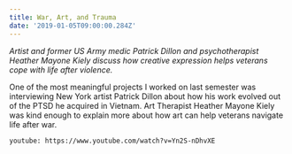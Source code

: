 ```yaml
---
title: War, Art, and Trauma
date: '2019-01-05T09:00:00.284Z'
---
```


_Artist and former US Army medic Patrick Dillon and psychotherapist Heather Mayone Kiely discuss how creative expression helps veterans cope with life after violence._

One of the most meaningful projects I worked on last semester was interviewing New York artist Patrick Dillon about how his work evolved out of the PTSD he acquired in Vietnam. Art Therapist Heather Mayone Kiely was kind enough to explain more about how art can help veterans navigate life after war.

`youtube: https://www.youtube.com/watch?v=Yn2S-nDhvXE` 
